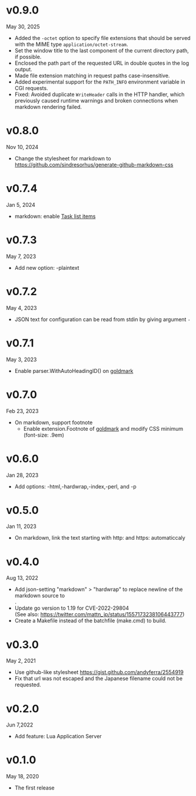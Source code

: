 v0.9.0
======
May 30, 2025

- Added the `-octet` option to specify file extensions that should be served with the MIME type `application/octet-stream`.
- Set the window title to the last component of the current directory path, if possible.
- Enclosed the path part of the requested URL in double quotes in the log output.
- Made file extension matching in request paths case-insensitive.
- Added experimental support for the `PATH_INFO` environment variable in CGI requests.
- Fixed: Avoided duplicate `WriteHeader` calls in the HTTP handler, which previously caused runtime warnings and broken connections when markdown rendering failed.

v0.8.0
======
Nov 10, 2024

- Change the stylesheet for markdown to https://github.com/sindresorhus/generate-github-markdown-css

v0.7.4
======
Jan 5, 2024

- markdown: enable [Task list items](https://github.github.com/gfm/#task-list-items-extension-)

v0.7.3
======
May 7, 2023

- Add new option: -plaintext

v0.7.2
======
May 4, 2023

- JSON text for configuration can be read from stdin by giving argument `-`

v0.7.1
======
May 3, 2023

- Enable parser.WithAutoHeadingID() on [goldmark]

v0.7.0
======
Feb 23, 2023

- On markdown, support footnote
  - Enable extension.Footnote of [goldmark] and modify CSS minimum (font-size: .9em)

[goldmark]: https://github.com/yuin/goldmark

v0.6.0
======
Jan 28, 2023

- Add options: -html,-hardwrap,-index,-perl, and -p

v0.5.0
======
Jan 11, 2023

- On markdown, link the text starting with http: and https: automaticcaly

v0.4.0
======
Aug 13, 2022

- Add json-setting "markdown" > "hardwrap" to replace newline of the markdown source to <BR />.
- Update go version to 1.19 for CVE-2022-29804  
  (See also: https://twitter.com/mattn_jp/status/1557173238106443777)
- Create a Makefile instead of the batchfile (make.cmd) to build.

v0.3.0
======
May 2, 2021

- Use github-like stylesheet https://gist.github.com/andyferra/2554919
- Fix that url was not escaped and the Japanese filename could not be requested.

v0.2.0
======
Jun 7,2022

- Add feature: Lua Application Server

v0.1.0
======
May 18, 2020

- The first release
